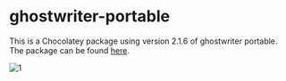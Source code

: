 # ghostwriter-portable
This is a Chocolatey package using version 2.1.6 of ghostwriter portable. The package can be found [here](https://community.chocolatey.org/packages/ghostwriter-portable).

![1](https://user-images.githubusercontent.com/19212961/227812953-607e3157-13bb-4412-8e7b-e5fcb4059576.png)
